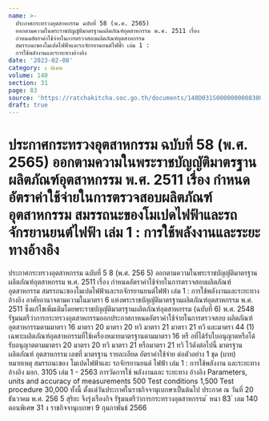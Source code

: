 ```yaml
---
name: >-
  ประกาศกระทรวงอุตสาหกรรม ฉบับที่ 58 (พ.ศ. 2565)
  ออกตามความในพระราชบัญญัติมาตรฐานผลิตภัณฑ์อุตสาหกรรม พ.ศ. 2511 เรื่อง
  กำหนดอัตราค่าใช้จ่ายในการตรวจสอบผลิตภัณฑ์อุตสาหกรรม
  สมรรถนะของโมเปดไฟฟ้าและรถจักรยานยนต์ไฟฟ้า เล่ม 1 :
  การใช้พลังงานและระยะทางอ้างอิง
date: '2023-02-08'
category: ง พิเศษ
volume: 140
section: 31
page: 83
source: 'https://ratchakitcha.soc.go.th/documents/140D031S0000000008300.pdf'
draft: true
---
```


# ประกาศกระทรวงอุตสาหกรรม ฉบับที่ 58 (พ.ศ. 2565) ออกตามความในพระราชบัญญัติมาตรฐานผลิตภัณฑ์อุตสาหกรรม พ.ศ. 2511 เรื่อง กำหนดอัตราค่าใช้จ่ายในการตรวจสอบผลิตภัณฑ์อุตสาหกรรม สมรรถนะของโมเปดไฟฟ้าและรถจักรยานยนต์ไฟฟ้า เล่ม 1 : การใช้พลังงานและระยะทางอ้างอิง

ประกาศกระทรวงอุตสาหกรรม ฉบับที่ 5 8 (พ.ศ. 256 5) ออกตามความในพระราชบัญญัติมาตรฐานผลิตภัณฑ์อุตสาหกรรม พ.ศ. 2511 เรื่อง กำหนดอัตราค่าใช้จ่ายในการตรวจสอบผลิตภัณฑ์อุตสาหกรรม สมรรถนะของโมเปดไฟฟ้าและรถจักรยานยนต์ไฟฟ้า เล่ม 1 : การใช้พลังงานและระยะทางอ้างอิง อาศัยอานาจตามความในมาตรา 6 แห่งพระราชบัญญัติมาตรฐานผลิตภัณฑ์อุตสาหกรรม พ.ศ. 2511 ซึ่งแก้ไขเพิ่มเติมโดยพระราชบัญญัติมาตรฐานผลิตภัณฑ์อุตสาหกรรม (ฉบับที่ 6) พ.ศ. 2548 รัฐมนตรีว่าการกระทรวงอุตสาหกรรมออกประกาศกาหนดอัตราค่าใช้จ่ายในการตรวจสอบ ผลิตภัณฑ์อุตสาหกรรมตามมาตรา 16 มาตรา 20 มาตรา 20 ทวิ มาตรา 21 มาตรา 21 ทวิ และมาตรา 44 (1) เฉพาะผลิตภัณฑ์อุตสาหกรรมที่ใช้เครื่องหมายมาตรฐานตามมาตรา 16 หรื อที่ได้รับใบอนุญาตหรือได้รับอนุญาตตามมาตรา 20 มาตรา 20 ทวิ มาตรา 21 หรือมาตรา 21 ทวิ ไว้ดังต่อไปนี้ มาตรฐาน ผลิตภัณฑ์ อุตสาหกรรม เลขที่ มาตรฐาน รายละเอียด อัตราค่าใช้จ่าย ต่อตัวอย่าง 1 ชุด (บาท) หมายเหตุ สมรรถนะของ โมเปดไฟฟ้าและ รถจักรยานยนต์ ไฟฟ้า เล่ม 1 : การใช้พลังงาน และระยะทาง อ้างอิง มอก. 3105 เล่ม 1 - 2563 การวัดการใช้ พลังงานและ ระยะทาง อ้างอิง Parameters, units and accuracy of measurements 500 Test conditions 1,500 Test procedure 30,000 ทั้งนี้ ตั้งแต่วันประกาศในราชกิจจานุเบกษาเป็นต้นไป ประกาศ ณ วันที่ 20 ธันวาคม พ.ศ. 256 5 สุริยะ จึงรุ่งเรืองกิจ รัฐมนตรีว่าการกระทรวงอุตสาหกรรม ้ หนา 83 ่ เลม 140 ตอนพิเศษ 31 ง ราชกิจจานุเบกษา 9 กุมภาพันธ์ 2566
